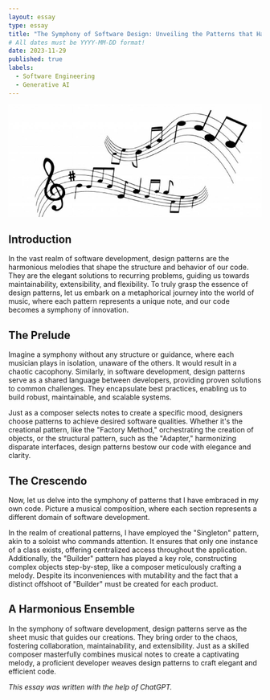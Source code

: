 ```yaml
---
layout: essay
type: essay
title: "The Symphony of Software Design: Unveiling the Patterns that Harmonize Code"
# All dates must be YYYY-MM-DD format!
date: 2023-11-29
published: true
labels:
  - Software Engineering
  - Generative AI
---
```

<img width="1200px" class="rounded float-start pe-4" src="../img/music.jpg">

## Introduction
In the vast realm of software development, design patterns are the harmonious melodies that shape the structure and behavior of our code. They are the elegant solutions to recurring problems, guiding us towards maintainability, extensibility, and flexibility. To truly grasp the essence of design patterns, let us embark on a metaphorical journey into the world of music, where each pattern represents a unique note, and our code becomes a symphony of innovation.

## The Prelude
Imagine a symphony without any structure or guidance, where each musician plays in isolation, unaware of the others. It would result in a chaotic cacophony. Similarly, in software development, design patterns serve as a shared language between developers, providing proven solutions to common challenges. They encapsulate best practices, enabling us to build robust, maintainable, and scalable systems.

Just as a composer selects notes to create a specific mood, designers choose patterns to achieve desired software qualities. Whether it's the creational pattern, like the "Factory Method," orchestrating the creation of objects, or the structural pattern, such as the "Adapter," harmonizing disparate interfaces, design patterns bestow our code with elegance and clarity.

## The Crescendo
Now, let us delve into the symphony of patterns that I have embraced in my own code. Picture a musical composition, where each section represents a different domain of software development.

In the realm of creational patterns, I have employed the "Singleton" pattern, akin to a soloist who commands attention. It ensures that only one instance of a class exists, offering centralized access throughout the application. Additionally, the "Builder" pattern has played a key role, constructing complex objects step-by-step, like a composer meticulously crafting a melody. Despite its inconveniences with mutability and the fact that a distinct offshoot of "Builder" must be created for each product.

## A Harmonious Ensemble
In the symphony of software development, design patterns serve as the sheet music that guides our creations. They bring order to the chaos, fostering collaboration, maintainability, and extensibility. Just as a skilled composer masterfully combines musical notes to create a captivating melody, a proficient developer weaves design patterns to craft elegant and efficient code.

*This essay was written with the help of ChatGPT.*
